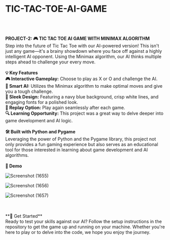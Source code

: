 # **TIC-TAC-TOE-AI-GAME**
<br>
<br>

**PROJECT-2: 🎮 TIC TAC TOE AI GAME WITH MINIMAX ALGORITHM**
<br>
Step into the future of Tic Tac Toe with our AI-powered version! This isn't just any game—it's a brainy showdown where you face off against a highly intelligent AI opponent. Using the Minimax algorithm, our AI thinks multiple steps ahead to challenge your every move.
<br>
<br>
**💡 Key Features**
<br>
**🎮 Interactive Gameplay:** Choose to play as X or O and challenge the AI.
<br>
**🤖 Smart AI:** Utilizes the Minimax algorithm to make optimal moves and give you a tough challenge.
<br>
**🎨 Sleek Design:** Featuring a navy blue background, crisp white lines, and engaging fonts for a polished look.
<br>
**🔄 Replay Option:** Play again seamlessly after each game.
<br>
**🔍 Learning Opportunity:** This project was a great way to delve deeper into game development and AI logic.
<br>
<br>
**🛠️ Built with Python and Pygame**
<br>
Leveraging the power of Python and the Pygame library, this project not only provides a fun gaming experience but also serves as an educational tool for those interested in learning about game development and AI algorithms.
<br>
<br>
**📸 Demo**
<br>

![Screenshot (1655)](https://github.com/user-attachments/assets/869d24df-5e99-42f7-a1d6-ffdfce568259)

![Screenshot (1656)](https://github.com/user-attachments/assets/3b5d3219-89e7-4747-bd64-3ff82feb2355)

![Screenshot (1657)](https://github.com/user-attachments/assets/7c4fb039-ac81-4727-b278-ac24e86e3362)

<br>
<br>
**🚀 Get Started**
<br>
Ready to test your skills against our AI? Follow the setup instructions in the repository to get the game up and running on your machine. Whether you're here to play or to delve into the code, we hope you enjoy the journey.
